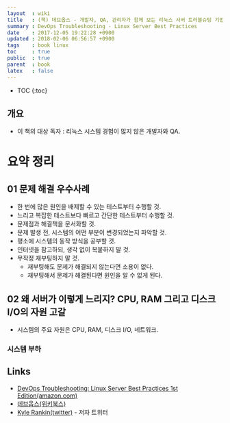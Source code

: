 ```yaml
---
layout  : wiki
title   : (책) 데브옵스 - 개발자, QA, 관리자가 함께 보는 리눅스 서버 트러블슈팅 기법
summary : DevOps Troubleshooting - Linux Server Best Practices
date    : 2017-12-05 19:22:28 +0900
updated : 2018-02-06 06:56:57 +0900
tags    : book linux
toc     : true
public  : true
parent  : book
latex   : false
---
```

* TOC
{:toc}

## 개요

* 이 책의 대상 독자 : 리눅스 시스템 경험이 많지 않은 개발자와 QA.

# 요약 정리

## 01 문제 해결 우수사례

* 한 번에 많은 원인을 배제할 수 있는 테스트부터 수행할 것.
* 느리고 복잡한 테스트보다 빠르고 간단한 테스트부터 수행할 것.
* 문제점과 해결책을 문서화할 것.
* 문제 발생 전, 시스템의 어떤 부분이 변경되었는지 파악할 것.
* 평소에 시스템의 동작 방식을 공부할 것.
* 인터넷을 참고하되, 생각 없이 복붙하지 말 것.
* 무작정 재부팅하지 말 것.
    * 재부팅해도 문제가 해결되지 않는다면 소용이 없다.
    * 재부팅해서 문제가 해결된다면 원인을 알 수 없게 된다.

## 02 왜 서버가 이렇게 느리지? CPU, RAM 그리고 디스크 I/O의 자원 고갈

* 시스템의 주요 자원은 CPU, RAM, 디스크 I/O, 네트워크.

### 시스템 부하



## Links

* [DevOps Troubleshooting: Linux Server Best Practices 1st Edition(amazon.com)](https://www.amazon.com/DevOps-Troubleshooting-Linux-Server-Practices/dp/0321832043)
* [데브옵스(위키북스)](http://wikibook.co.kr/devops/ )
* [Kyle Rankin(twitter)](https://twitter.com/kylerankin) - 저자 트위터
